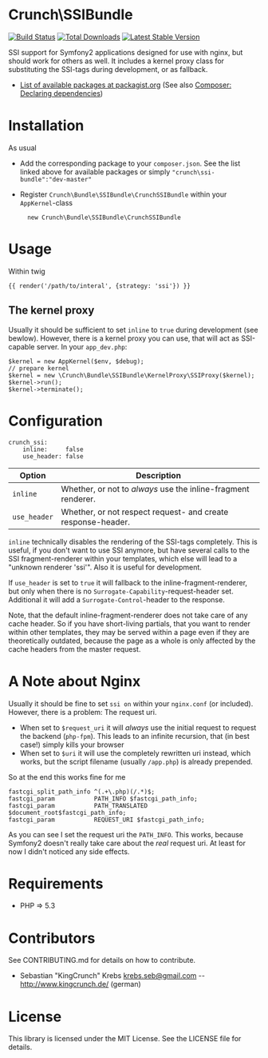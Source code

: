 Crunch\SSIBundle
================

[![Build Status](https://travis-ci.org/CrunchPHP/SSIBundle.png?branch=master)](https://travis-ci.org/CrunchPHP/SSIBundle)
[![Total Downloads](https://poser.pugx.org/crunch/ssi-bundle/d/total.png)](https://packagist.org/packages/crunch/ssi-bundle)
[![Latest Stable Version](https://poser.pugx.org/crunch/ssi-bundle/version.png)](https://packagist.org/packages/crunch/ssi-bundle)

SSI support for Symfony2 applications designed for use with nginx, but should work for others
as well. It includes a kernel proxy class for substituting the SSI-tags during development, or as fallback.

* [List of available packages at packagist.org](http://packagist.org/packages/crunch/ssi-bundle)
  (See also [Composer: Declaring dependencies](http://getcomposer.org/doc/00-intro.md#declaring-dependencies))

Installation
============
As usual

* Add the corresponding package to your `composer.json`. See the list linked above for available packages
    or simply `"crunch\ssi-bundle":"dev-master"`
* Register `Crunch\Bundle\SSIBundle\CrunchSSIBundle` within your `AppKernel`-class

        new Crunch\Bundle\SSIBundle\CrunchSSIBundle

Usage
=====
Within twig

    {{ render('/path/to/interal', {strategy: 'ssi'}) }}

The kernel proxy
----------------
Usually it should be sufficient to set `inline` to `true` during development (see bewlow).
However, there is a kernel proxy you can use, that will act as SSI-capable server. In
your `app_dev.php`:

    $kernel = new AppKernel($env, $debug);
    // prepare kernel
    $kernel = new \Crunch\Bundle\SSIBundle\KernelProxy\SSIProxy($kernel);
    $kernel->run();
    $kernel->terminate();

Configuration
=============

    crunch_ssi:
        inline:     false
        use_header: false

| Option       | Description
|--------------| -------------------------------------
| `inline`     | Whether, or not to _always_ use the inline-fragment renderer.
| `use_header` | Whether, or not respect request- and create response-header.

`inline` technically disables the rendering of the SSI-tags completely. This is useful,
if you don't want to use SSI anymore, but have several calls to the SSI fragment-renderer
within your templates, which else will lead to a "unknown renderer 'ssi'". Also it is
useful for development.

If `use_header` is set to `true` it will fallback to the inline-fragment-renderer, but only
when there is no `Surrogate-Capability`-request-header set. Additional it will add a
`Surrogate-Control`-header to the response.

Note, that the default inline-fragment-renderer does not take care of any cache header. So if
you have short-living partials, that you want to render within other templates, they may be
served within a page even if they are theoretically outdated, because the page as a whole
is only affected by the cache headers from the master request.

A Note about Nginx
==================
Usually it should be fine to set `ssi on` within your `nginx.conf` (or included). However,
there is a problem: The request uri.

* When set to `$request_uri` it will _always_ use the initial request to request the backend
  (`php-fpm`). This leads to an infinite recursion, that (in best case!) simply kills
  your browser
* When set to `$uri` it will use the completely rewritten uri instead, which works, but
  the script filename (usually `/app.php`) is already prepended.

So at the end this works fine for me

    fastcgi_split_path_info ^(.+\.php)(/.*)$;
    fastcgi_param           PATH_INFO $fastcgi_path_info;
    fastcgi_param           PATH_TRANSLATED $document_root$fastcgi_path_info;
    fastcgi_param           REQUEST_URI $fastcgi_path_info;

As you can see I set the request uri the `PATH_INFO`. This works, because Symfony2 doesn't
really take care about the _real_ request uri. At least for now I didn't noticed any
side effects.


Requirements
============
* PHP => 5.3

Contributors
============
See CONTRIBUTING.md for details on how to contribute.

* Sebastian "KingCrunch" Krebs <krebs.seb@gmail.com> -- http://www.kingcrunch.de/ (german)

License
=======
This library is licensed under the MIT License. See the LICENSE file for details.
